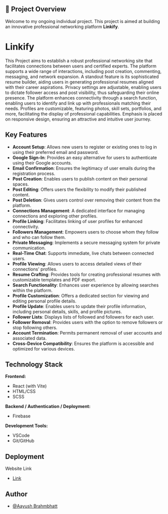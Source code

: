 
## 🚀 Project Overview
Welcome to my ongoing individual project. This project is aimed at building an innovative professional networking platform **Linkify**.

# Linkify

This Project aims to establish a robust professional networking site that facilitates connections between users and certified experts. The platform supports a wide range of interactions, including post creation, commenting, messaging, and network expansion. A standout feature is its sophisticated resume builder, aiding users in generating professional resumes aligned with their career aspirations. Privacy settings are adjustable, enabling users to dictate follower access and post visibility, thus safeguarding their online presence. The platform enhances connectivity through a search function, enabling users to identify and link up with professionals matching their needs. Profiles are customizable, featuring photos, skill sets, portfolios, and more, facilitating the display of professional capabilities. Emphasis is placed on responsive design, ensuring an attractive and intuitive user journey.


## Key Features

- **Account Setup**: Allows new users to register or existing ones to log in using their preferred email and password.
- **Google Sign-In**: Provides an easy alternative for users to authenticate using their Google accounts.
- **Email Confirmation**: Ensures the legitimacy of user emails during the registration process.
- **Post Creation**: Enables users to publish content on their personal spaces.
- **Post Editing**: Offers users the flexibility to modify their published content.
- **Post Deletion**: Gives users control over removing their content from the platform.
- **Connections Management**: A dedicated interface for managing connections and exploring other profiles.
- **Profile Linking**: Facilitates linking of user profiles for enhanced connectivity.
- **Followers Management**: Empowers users to choose whom they follow and who can follow them.
- **Private Messaging**: Implements a secure messaging system for private communication.
- **Real-Time Chat**: Supports immediate, live chats between connected users.
- **Profile Viewing**: Allows users to access detailed views of their connections' profiles.
- **Resume Crafting**: Provides tools for creating professional resumes with customizable templates and PDF export.
- **Search Functionality**: Enhances user experience by allowing searches within the platform.
- **Profile Customization**: Offers a dedicated section for viewing and editing personal profile details.
- **Profile Update**: Enables users to update their profile information, including personal details, skills, and profile pictures.
- **Follower Lists**: Displays lists of followed and followers for each user.
- **Follower Removal**: Provides users with the option to remove followers or stop following others.
- **Account Termination**: Permits permanent removal of user accounts and associated data.
- **Cross-Device Compatibility**: Ensures the platform is accessible and optimized for various devices.


## Technology Stack
**Frontend:**
- React (with Vite)
- HTML/CSS
- SCSS

**Backend / Authentication / Deployment:**
- Firebase

**Development Tools:**

- VSCode
- Git/GitHub
## Deployment

Website Link
- [Link]()

## Author

- [@Aayush Brahmbhatt](https://www.github.com/aayushbrahmbhatt)